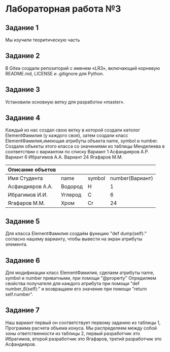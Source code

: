 # Лабораторная работа №3
## Задание 1 
Мы  изучили теоритическую часть  
## Задание 2 
В Gitea создали репозиторий с именем «LR3», включающий корневую README.md, LICENSE и .gitignore для Python.
## Задание 3  
Установили основную ветку для разработки «master».
## Задание 4 
Каждый из нас создал свою ветку в которой создали католог ElementФамилия (у каждого своя), затем создали класс ElementФамилия,имеющая атрибуты объекта name, symbol и number. Создали объекты этого класса со значениями из таблицы Менделеева в соответствии с вариантом по списку
Вариант 1 Асфандияров А.Р. Вариант 6 Ибрагимов А.А. Вариант 24 Ягафаров М.М.

| Описание объетов     |           |                  |               |
|----------------------|-----------|------------------|---------------|
|Имя Студента          | name      | symbol           |number(Вариант)|
|Асфандияров А.А.      |Водород    |H                 |1              |
|Ибрагимов И.И.        |Углерод    |C                 |6              |
|Ягафаров  М.М.        |Хром       |Cr                |24             |

## Задание 5
Для класса ElementФамилия создаём функцию "def dump(self):" согласно нашему варианту, чтобы вывести на экран атрибуты элемента.
## Задание 6
Для модификации класс ElementФамилия, сделаем атрибуты name, symbol и number приватными, при помощи "@property" Опредиляем свойства получателя для
каждого атрибута при помощи "def number_6(self):" и возвращаем его значение при помощи "return self.number".
## Задание 7 
Наш вариант первый он соответствует первому заданию из таблицы 1, Программа расчета объема конуса. Мы распределяем между собой зоны ответственности из таблицы 2, первый разработчик это Ибрагимов, второй разработчик это Ягафаров, третий разработчик это Асфандияров.
